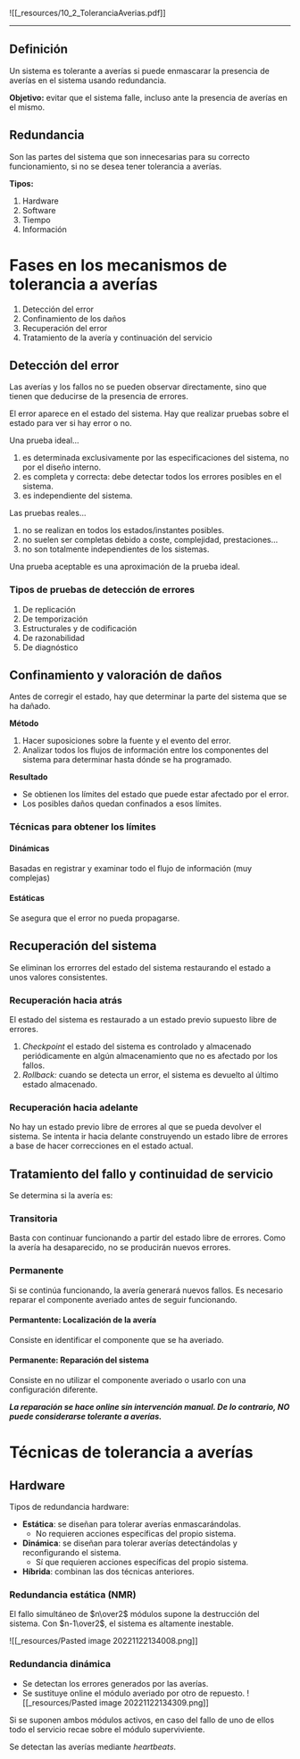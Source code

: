 ![[_resources/10_2_ToleranciaAverias.pdf]]

---

## Definición
Un sistema es tolerante a averías si puede enmascarar la presencia de averías en el sistema usando redundancia.


**Objetivo:** evitar que el sistema falle, incluso ante la presencia de averías en el mismo.

## Redundancia
Son las partes del sistema que son innecesarias para su correcto funcionamiento, si no se desea tener tolerancia a averías.

**Tipos:**
1. Hardware
2. Software
3. Tiempo
4. Información

# Fases en los mecanismos de tolerancia a averías
1. Detección del error
2. Confinamiento de los daños
3. Recuperación del error
4. Tratamiento de la avería y continuación del servicio

## Detección del error
Las averías y los fallos no se pueden observar directamente, sino que tienen que deducirse de la presencia de errores.

El error aparece en el estado del sistema. Hay que realizar pruebas sobre el estado para ver si hay error o no.

Una prueba ideal...
1. es determinada exclusivamente por las especificaciones del sistema, no por el diseño interno.
2. es completa y correcta: debe detectar todos los errores posibles en el sistema.
3. es independiente del sistema.

Las pruebas reales...
1. no se realizan en todos los estados/instantes posibles.
2. no suelen ser completas debido a coste, complejidad, prestaciones...
3. no son totalmente independientes de los sistemas.

Una prueba aceptable es una aproximación de la prueba ideal.

### Tipos de pruebas de detección de errores
1. De replicación
2. De temporización
3. Estructurales y de codificación
4. De razonabilidad
5. De diagnóstico

## Confinamiento y valoración de daños
Antes de corregir el estado, hay que determinar la parte del sistema que se ha dañado.

**Método**
1. Hacer suposiciones sobre la fuente y el evento del error.
2. Analizar todos los flujos de información entre los componentes del sistema para determinar hasta dónde se ha programado.

**Resultado**
- Se obtienen los límites del estado que puede estar afectado por el error.
- Los posibles daños quedan confinados a esos límites.

### Técnicas para obtener los límites

#### Dinámicas
Basadas en registrar y examinar todo el flujo de información (muy complejas)

#### Estáticas
Se asegura que el error no pueda propagarse.


## Recuperación del sistema
Se eliminan los errorres del estado del sistema restaurando el estado a unos valores consistentes.

### Recuperación hacia atrás
El estado del sistema es restaurado a un estado previo supuesto libre de errores.

1. *Checkpoint* el estado del sistema es controlado y almacenado periódicamente en algún almacenamiento que no es afectado por los fallos.
2. *Rollback:* cuando se detecta un error, el sistema es devuelto al último estado almacenado.


### Recuperación hacia adelante
No hay un estado previo libre de errores al que se pueda devolver el sistema. Se intenta ir hacia delante construyendo un estado libre de errores a base de hacer correcciones en el estado actual.


## Tratamiento del fallo y continuidad de servicio
Se determina si la avería es:

### Transitoria
Basta con continuar funcionando a partir del estado libre de errores. Como la avería ha desaparecido, no se producirán nuevos errores.

### Permanente
Si se continúa funcionando, la avería generará nuevos fallos. Es necesario reparar el componente averiado antes de seguir funcionando.

#### Permantente: Localización de la avería
Consiste en identificar el componente que se ha averiado.


#### Permanente: Reparación del sistema
Consiste en no utilizar el componente averiado o usarlo con una configuración diferente.

***La reparación se hace online sin intervención manual. De lo contrario, NO puede considerarse tolerante a averías.***


# Técnicas de tolerancia a averías
## Hardware
Tipos de redundancia hardware:
- **Estática**: se diseñan para tolerar averías enmascarándolas.
	- No requieren acciones específicas del propio sistema.
- **Dinámica**: se diseñan para tolerar averías detectándolas y reconfigurando el sistema. 
	- Sí que requieren acciones específicas del propio sistema.
- **Híbrida**: combinan las dos técnicas anteriores.

### Redundancia estática (NMR)
El fallo simultáneo de $n\over2$ módulos supone la destrucción del sistema. Con $n-1\over2$, el sistema es altamente inestable.

![[_resources/Pasted image 20221122134008.png]]


### Redundancia dinámica
- Se detectan los errores generados por las averías.
- Se sustituye online el módulo averiado por otro de repuesto.
![[_resources/Pasted image 20221122134309.png]]

Si se suponen ambos módulos activos, en caso del fallo de uno de ellos todo el servicio recae sobre el módulo superviviente.

Se detectan las averías mediante *heartbeats*.

